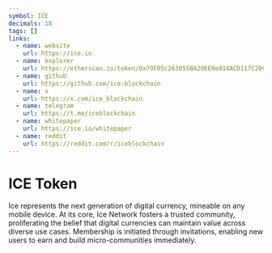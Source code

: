 ```yaml
---
symbol: ICE
decimals: 18
tags: []
links:
  - name: website
    url: https://ice.io
  - name: explorer
    url: https://etherscan.io/token/0x79F05c263055BA20EE0e814ACD117C20CAA10e0c
  - name: github
    url: https://github.com/ice-blockchain
  - name: x
    url: https://x.com/ice_blockchain
  - name: telegram
    url: https://t.me/iceblockchain
  - name: whitepaper
    url: https://ice.io/whitepaper
  - name: reddit
    url: https://reddit.com/r/iceblockchain
---
```


# ICE Token

Ice represents the next generation of digital currency, mineable on any mobile device. At its core, Ice Network fosters a trusted community, proliferating the belief that digital currencies can maintain value across diverse use cases. Membership is initiated through invitations, enabling new users to earn and build micro-communities immediately.
